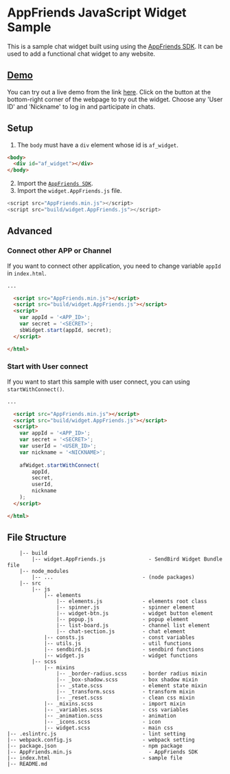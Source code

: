 # AppFriends JavaScript Widget Sample
This is a sample chat widget built using using the [AppFriends SDK](https://github.com/smilefam/SendBird-SDK-JavaScript). It can be used to add a functional chat widget to any website.  


## [Demo](https://github.com/Hacknocraft/AppFriendsWebUI)

You can try out a live demo from the link [here](https://github.com/Hacknocraft/AppFriendsWebUI). Click on the button at the bottom-right corner of the webpage to try out the widget. Choose any 'User ID' and 'Nickname' to log in and participate in chats.


## Setup
1. The `body` must have a `div` element whose id is `af_widget`.
  
```html
<body>
  <div id="af_widget"></div>
</body>
```

2. Import the [`AppFriends SDK`](https://github.com/smilefam/SendBird-SDK-JavaScript).  
3. Import the `widget.AppFriends.js` file.
```javascript
<script src="AppFriends.min.js"></script>
<script src="build/widget.AppFriends.js"></script>
```


## Advanced  
### Connect other APP or Channel  
If you want to connect other application, you need to change variable `appId` in `index.html`.

```html
...

  <script src="AppFriends.min.js"></script>
  <script src="build/widget.AppFriends.js"></script>
  <script>
    var appId = '<APP_ID>';
    var secret = '<SECRET>';
    sbWidget.start(appId, secret);
  </script>

</html>
```

### Start with User connect  
If you want to start this sample with user connect, you can using `startWithConnect()`.  

```html
...

  <script src="AppFriends.min.js"></script>
  <script src="build/widget.AppFriends.js"></script>
  <script>
    var appId = '<APP_ID>';
    var secret = '<SECRET>';
    var userId = '<USER_ID>';
    var nickname = '<NICKNAME>';
    
    afWidget.startWithConnect(
        appId,
        secret,
        userId,
        nickname
    );
  </script>

</html>
```


## File Structure
```
    |-- build
        |-- widget.AppFriends.js              - SendBird Widget Bundle file
    |-- node_modules
        |-- ...                             - (node packages)
    |-- src
        |-- js
            |-- elements  
                |-- elements.js             - elements root class
                |-- spinner.js              - spinner element
                |-- widget-btn.js           - widget button element
                |-- popup.js                - popup element
                |-- list-board.js           - channel list element
                |-- chat-section.js         - chat element
            |-- consts.js                   - const variables
            |-- utils.js                    - util functions
            |-- sendbird.js                 - sendbird functions
            |-- widget.js                   - widget functions
        |-- scss
            |-- mixins 
                |-- _border-radius.scss     - border radius mixin  
                |-- _box-shadow.scss        - box shadow mixin
                |-- _state.scss             - element state mixin
                |-- _transform.scss         - transform mixin
                |-- _reset.scss             - clean css mixin
            |-- _mixins.scss                - import mixin
            |-- _variables.scss             - css variables
            |-- _animation.scss             - animation
            |-- _icons.scss                 - icon 
            |-- widget.scss                 - main css  
|-- .eslintrc.js                            - lint setting 
|-- webpack.config.js                       - webpack setting 
|-- package.json                            - npm package 
|-- AppFriends.min.js                         - AppFriends SDK 
|-- index.html                              - sample file
|-- README.md
```
